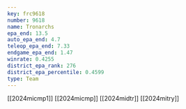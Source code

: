 ```yaml
---
key: frc9618
number: 9618
name: Tronarchs
epa_end: 13.5
auto_epa_end: 4.7
teleop_epa_end: 7.33
endgame_epa_end: 1.47
winrate: 0.4255
district_epa_rank: 276
district_epa_percentile: 0.4599
type: Team
---
```

[[2024micmp1]]
[[2024micmp]]
[[2024midtr]]
[[2024mitry]]
